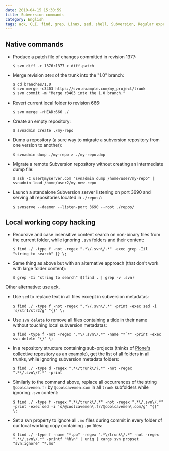 ```yaml
---
date: 2010-04-15 15:30:59
title: Subversion commands
category: English
tags: ack, CLI, find, grep, Linux, sed, shell, Subversion, Regular expression
---
```


## Native commands

- Produce a patch file of changes committed in revision 1377:

  ```shell-session
  $ svn diff -r 1376:1377 > diff.patch
  ```

- Merge revision `3403` of the trunk into the "1.0" branch:

  ```shell-session
  $ cd branches/1.0
  $ svn merge -c3403 https://svn.example.com/my_project/trunk
  $ svn commit -m "Merge r3403 into the 1.0 branch."
  ```

- Revert current local folder to revision 666:

  ```shell-session
  $ svn merge -rHEAD:666 ./
  ```

- Create an empty repository:

  ```shell-session
  $ svnadmin create ./my-repo
  ```

- Dump a repository (a sure way to migrate a subversion repository from one version to another):

  ```shell-session
  $ svnadmin dump ./my-repo > ./my-repo.dmp
  ```

- Migrate a remote Subversion repository without creating an intermediate dump file:

  ```shell-session
  $ ssh -C user@myserver.com "svnadmin dump /home/user/my-repo" | svnadmin load /home/user2/my-new-repo
  ```

- Launch a standalone Subversion server listening on port 3690 and serving all repositories located in `./repos/`:

  ```shell-session
  $ svnserve --daemon --listen-port 3690 --root ./repos/
  ```

## Local working copy hacking

- Recursive and case insensitive content search on non-binary files from the current folder, while ignoring `.svn` folders and their content:

  ```shell-session
  $ find ./ -type f -not -regex ".*\/.svn\/.*" -exec grep -Iil "string to search" {} \;
  ```

- Same thing as above but with an alternative approach (that don't work with large folder content):

  ```shell-session
  $ grep -Ii "string to search" $(find . | grep -v .svn)
  ```

Other alternative: use [ack](https://petdance.com/ack/).

- Use `sed` to replace text in all files except in subversion metadatas:

  ```shell-session
  $ find ./ -type f -not -regex ".*\/.svn\/.*" -print -exec sed -i 's/str1/str2/g' "{}" \;
  ```

- Use `svn delete` to remove all files containing a tilde in their name without touching local subversion metadatas:

  ```shell-session
  $ find -type f -not -regex ".*\/.svn\/.*" -name "*˜*" -print -exec svn delete "{}" \;
  ```

- In a repository structure containing sub-projects (thinks of [Plone's collective repository](https://svn.plone.org/svn/collective/) as an example), get the list of all folders in all trunks, while ignoring subversion metadata folders:

  ```shell-session
  $ find ./ -type d -regex ".*\/trunk\/?.*" -not -regex ".*\/.svn\/?.*" -print
  ```

- Similarly to the command above, replace all occurrences of the string `@coolcavemen.fr` by `@coolcavemen.com` in all `trunk` subfolders while ignoring `.svn` content:

  ```shell-session
  $ find ./ -type f -regex ".*\/trunk\/.*" -not -regex ".*\/.svn\/.*" -print -exec sed -i 's/@coolcavemen\.fr/@coolcavemen\.com/g' "{}" \;
  ```

- Set a svn property to ignore all `.mo` files during commit in every folder of our local working copy containing `.po` files:

  ```shell-session
  $ find ./ -type f -name "*.po" -regex ".*\/trunk\/.*" -not -regex ".*\/.svn\/.*" -printf "%h\n" | uniq | xargs svn propset "svn:ignore" "*.mo"
  ```
